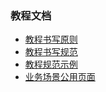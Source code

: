 ### 教程文档

* [教程书写原则](./tutorial-W3H1.md) 
* [教程书写规范](./tutorial-normal.md) 
* [教程规范示例](./tutorial-demo.md) 
* [业务场景公用页面](./tutorial-html.html)

